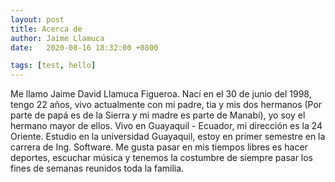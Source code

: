 ```yaml
---
layout: post
title: Acerca de
author: Jaime Llamuca 
date:   2020-08-16 18:32:00 +0800

tags: [test, hello]
---
```


Me llamo Jaime David Llamuca Figueroa. 
Nací en el 30 de junio del 1998, tengo 22 años, vivo actualmente con mi padre, tia y mis dos hermanos (Por parte de papá es de la Sierra y mi madre es parte de Manabí), yo soy el hermano mayor de ellos.
Vivo en Guayaquil - Ecuador, mi dirección es la 24 Oriente.
Estudio en la universidad Guayaquil, estoy en primer semestre en la carrera de Ing. Software.
Me gusta pasar en mis tiempos libres es hacer deportes, escuchar música y tenemos la costumbre de siempre pasar los fines de semanas reunidos toda la familia.

